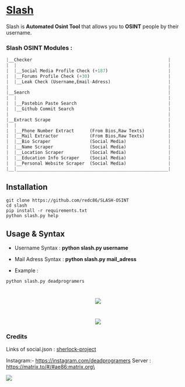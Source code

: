 # [Slash](https://github.com/deadprogramers/SLASH-OSINT)

Slash is **Automated Osint Tool** that allows you to **OSINT** people by their username.

### Slash OSINT Modules :
```python
|__Checker                                                    |
|  |                                                          |
|  |__Social Media Profile Check (+187)                       |
|  |__Forums Profile Check (+30)                              |
|  |__Leak Check (Username,Email-Adress)                      |
|                                                             |
|__Search                                                     |
|  |                                                          |
|  |__Pastebin Paste Search                                   |
|  |__Github Commit Search                                    |
|                                                             |
|__Extract Scrape                                             |
|  |                                                          |
|  |__Phone Number Extract      (From Bios,Raw Texts)         |
|  |__Mail Extractor            (From Bios,Raw Texts)         |
|  |__Bio Scraper               (Social Media)                |
|  |__Name Scraper              (Social Media)                |
|  |__Location Scraper          (Social Media)                |
|  |__Education Info Scraper    (Social Media)                |
|  |__Personal Website Scraper  (Social Media)                |
|__|__________________________________________________________|
```

## Installation

```
git clone https://github.com/redc86/SLASH-OSINT
cd slash
pip install -r requirements.txt
python slash.py help
```

## Usage & Syntax

* Username Syntax : **python slash.py username**
* Mail Adress Syntax : **python slash.py mail_adress**

* Example : 
```
python slash.py deadprogramers
```
<h1 align="center">
  <img src="https://raw.githubusercontent.com/deadprogramers/SLASH-OSINT/main/images/1.png">
</h1>
<h1 align="center">
  <img src="https://github.com/deadprogramers/SLASH-OSINT/blob/main/images/2.png?raw=true">
</h1>

### Credits
Links of social.json : [sherlock-project](https://github.com/sherlock-project/sherlock/)


Instagram:- https://instagram.com/deadprogramers
Server  : https://matrix.to/#/#ae86:matrix.org\

![](https://visitor-badge.glitch.me/badge?page_id=thesaderror.slash)
